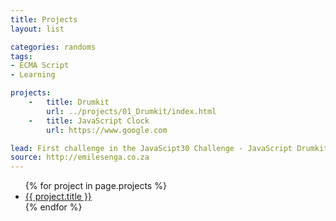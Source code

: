 ```yaml
---
title: Projects
layout: list

categories: randoms
tags:
- ECMA Script
- Learning

projects: 
    -   title: Drumkit
        url: ../projects/01_Drumkit/index.html
    -   title: JavaScript Clock
        url: https://www.google.com

lead: First challenge in the JavaScipt30 Challenge - JavaScript Drumkit 
source: http://emilesenga.co.za
---
```

<ul>
    {% for project in page.projects %}
        <li>
            <a href="{{ project.url }}">
                {{ project.title }}
            </a>
        </li>
    {% endfor %}
</ul>
